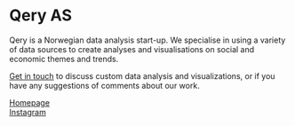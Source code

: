 # Qery AS

Qery is a Norwegian data analysis start-up. We specialise in using a variety of data sources to create analyses and visualisations on social and economic themes and trends.

[Get in touch](mailto:alf.lonne@qery.no) to discuss custom data analysis and visualizations, or if you have any suggestions of comments about our work.

[Homepage](https://qery.no)<br>
[Instagram](https://www.instagram.com/statsandgraphs/)
